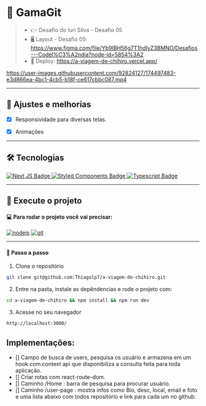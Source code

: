 # 👻 GamaGit
> - 👉 Desafio do Iuri Silva - Desafio 05
> - 🖥️ Layout - Desafio 05: https://www.figma.com/file/Yb9IBH56g7T1hdIyZ3BMNO/Desafios---Codel%C3%A2ndia?node-id=5854%3A2
> - 🔗 Deploy: https://a-viagem-de-chihiro.vercel.app/




https://user-images.githubusercontent.com/92824127/174497483-e3d866ea-4bc1-4cb5-b18f-ce617cbbc087.mp4



---
## 📌 Ajustes e melhorias

- [x] Responsividade para diversas telas.
- [x] Animações


--- 
## :hammer_and_wrench: Tecnologias

<div align="left">
  <a href="https://nextjs.org/" target="_blank">
    <img src="https://img.shields.io/badge/Next-black?style=for-the-badge&logo=next.js&logoColor=white" alt="Next JS Badge"/>
  </a>
   <a href="https://styled-components.com/" target="_blank">
    <img src="https://img.shields.io/badge/styled--components-DB7093?style=for-the-badge&logo=styled-components&logoColor=white" alt="Styled Components Badge"/>
  </a>
   <a href="https://www.typescriptlang.org/" target="_blank">
    <img src="https://img.shields.io/badge/typescript-%23007ACC.svg?style=for-the-badge&logo=typescript&logoColor=white" alt="Typescript Badge"/>
  </a>
 
</div>


---
## :rocket: Execute o projeto

#### 💻 Para rodar o projeto você vai precisar:
<a href="https://nodejs.org/en/" target="_blank"><img src="https://img.shields.io/badge/Node-v16.13.2-brightgreen" alt="nodejs"></a>
<a href="https://git-scm.com/" target="_blank"><img src="https://img.shields.io/badge/Git-2.35.1%20-red" alt="git"></a> 

---
#### :compass: Passo a passo

1. Clone o repositório 
```bash
git clone git@github.com:Thiagolp7/a-viagem-de-chihiro.git
```

2. Entre na pasta, instale as depêndencias e rode o projeto com:
```bash
cd a-viagem-de-chihiro && npm install && npm run dev
```

3. Acesse no seu navegador 
```bash
http://localhost:3000/
```







## Implementações:

- [] Campo de busca de users, pesquisa os usuário e armazena em um hook com context api que disponibiliza a consulta feita para toda aplicação.
- [] Criar rotas com react-route-dom.
- [] Caminho /Home : barra de pesquisa para procurar usuário.
- [] Caminho /user-page : mostra infos como Bio, desc, local, email e foto e uma lista abaixo com todos repositório e link para cada um no github.
